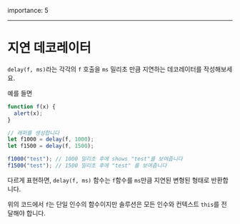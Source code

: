 importance: 5

---

# 지연 데코레이터

`delay(f, ms)`라는 각각의 `f` 호출을 `ms` 밀리초 만큼 지연하는 데코레이터를 작성해보세요.

예를 들면

```js
function f(x) {
  alert(x);
}

// 래퍼를 생성합니다
let f1000 = delay(f, 1000);
let f1500 = delay(f, 1500);

f1000("test"); // 1000 밀리초 후에 shows "test"를 보여줍니다
f1500("test"); // 1500 밀리초 후에 "test" 를 보여줍니다
```

다르게 표현하면, `delay(f, ms)` 함수는 `f`함수를 `ms`만큼 지연된 변형된 형태로 반환합니다.

위의 코드에서 `f`는 단일 인수의 함수이지만 솔루션은 모든 인수와 컨텍스트 `this`를 전달해야 합니다.
